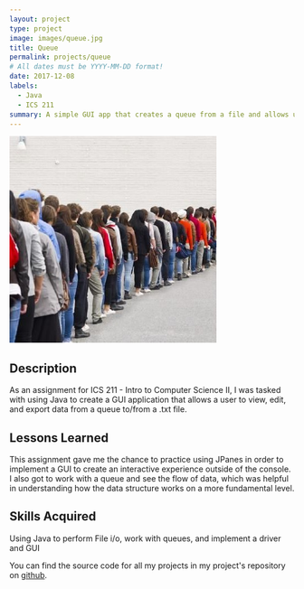 ```yaml
---
layout: project
type: project
image: images/queue.jpg
title: Queue
permalink: projects/queue
# All dates must be YYYY-MM-DD format!
date: 2017-12-08
labels:
  - Java
  - ICS 211
summary: A simple GUI app that creates a queue from a file and allows users to interact with it.
---
```


<img class="ui medium right floated rounded image" src="../images/queue.jpg">

## Description

As an assignment for ICS 211 - Intro to Computer Science II, I was tasked with using Java to create a GUI application that allows a user to view, edit, and export data from a queue to/from a .txt file. 

## Lessons Learned

This assignment gave me the chance to practice using JPanes in order to implement a GUI to create an interactive experience outside of the console. I also got to work with a queue and see the flow of data, which was helpful in understanding how the data structure works on a more fundamental level.

## Skills Acquired

Using Java to perform File i/o, work with queues, and implement a driver and GUI

You can find the source code for all my projects in my project's repository on [github](https://github.com/conradwolfe/icsprojects/blob/master/ics_211_20/WolfeConrad20.java).
